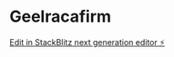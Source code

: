 # Geelracafirm

[Edit in StackBlitz next generation editor ⚡️](https://stackblitz.com/~/github.com/floaterxyz/Geelracafirm)